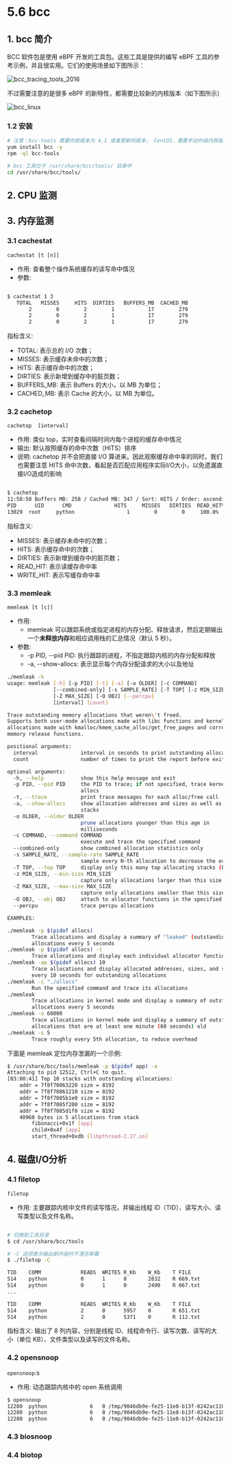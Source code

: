 # 5.6 bcc


<!-- more -->


## 1. bcc 简介
BCC 软件包是使用 eBPF 开发的工具包。这些工具是提供的编写 eBPF 工具的参考示例，并且很实用。它们的使用场景如下图所示：

![bcc_tracing_tools_2016](/images/linux_pf/bcc_tracing_tools_2016.png)

不过需要注意的是很多 eBPF 的新特性，都需要比较新的内核版本（如下图所示）

![bcc_linux](/images/linux_pf/bcc_linux.png)

### 1.2 安装
```bash
# 注意：bcc-tools 需要内核版本为 4.1 或者更新的版本， CentOS，需要手动升级内核版本后再安装。
yum install bcc -y
rpm -ql bcc-tools

# bcc 工具位于 /usr/share/bcc/tools/ 目录中
cd /usr/share/bcc/tools/
```

## 2. CPU 监测

## 3. 内存监测
### 3.1 cachestat
`cachestat [t [n]]`
- 作用: 查看整个操作系统缓存的读写命中情况
- 参数:

```bash

$ cachestat 1 3
   TOTAL   MISSES     HITS  DIRTIES   BUFFERS_MB  CACHED_MB
       2        0        2        1           17        279
       2        0        2        1           17        279
       2        0        2        1           17        279 
```

指标含义:
- TOTAL: 表示总的 I/O 次数；
- MISSES: 表示缓存未命中的次数；
- HITS: 表示缓存命中的次数；
- DIRTIES: 表示新增到缓存中的脏页数；
- BUFFERS_MB: 表示 Buffers 的大小，以 MB 为单位；
- CACHED_MB: 表示 Cache 的大小，以 MB 为单位。

### 3.2 cachetop
`cachetop  [interval]`
- 作用: 类似 top，实时查看间隔时间内每个进程的缓存命中情况
- 输出: 默认按照缓存的命中次数（HITS）排序
- 说明: cachetop 并不会把直接 I/O 算进来。因此观察缓存命中率的同时，我们也需要注意 HITS 命中次数，看起是否匹配应用程序实际I/O大小，以免遗漏直接I/O造成的影响

```bash

$ cachetop
11:58:50 Buffers MB: 258 / Cached MB: 347 / Sort: HITS / Order: ascending
PID      UID      CMD              HITS     MISSES   DIRTIES  READ_HIT%  WRITE_HIT%
13029  root     python                 1        0        0     100.0%       0.0%
```
指标含义:
- MISSES: 表示缓存未命中的次数；
- HITS: 表示缓存命中的次数；
- DIRTIES: 表示新增到缓存中的脏页数；
- READ_HIT: 表示读缓存命中率
- WRITE_HIT: 表示写缓存命中率


### 3.3 memleak
`memleak [t [c]]`
- 作用: 
    - memleak 可以跟踪系统或指定进程的内存分配、释放请求，然后定期输出一个**未释放内存**和相应调用栈的汇总情况（默认 5 秒）。
- 参数:
    - -p PID, --pid PID: 执行跟踪的进程，不指定跟踪内核的内存分配和释放
    - -a, --show-allocs: 表示显示每个内存分配请求的大小以及地址


```bash
./memleak -h
usage: memleak [-h] [-p PID] [-t] [-a] [-o OLDER] [-c COMMAND]
               [--combined-only] [-s SAMPLE_RATE] [-T TOP] [-z MIN_SIZE]
               [-Z MAX_SIZE] [-O OBJ] [--percpu]
               [interval] [count]

Trace outstanding memory allocations that weren\'t freed.
Supports both user-mode allocations made with libc functions and kernel-mode
allocations made with kmalloc/kmem_cache_alloc/get_free_pages and corresponding
memory release functions.

positional arguments:
  interval              interval in seconds to print outstanding allocations
  count                 number of times to print the report before exiting

optional arguments:
  -h, --help            show this help message and exit
  -p PID, --pid PID     the PID to trace; if not specified, trace kernel
                        allocs
  -t, --trace           print trace messages for each alloc/free call
  -a, --show-allocs     show allocation addresses and sizes as well as call
                        stacks
  -o OLDER, --older OLDER
                        prune allocations younger than this age in
                        milliseconds
  -c COMMAND, --command COMMAND
                        execute and trace the specified command
  --combined-only       show combined allocation statistics only
  -s SAMPLE_RATE, --sample-rate SAMPLE_RATE
                        sample every N-th allocation to decrease the overhead
  -T TOP, --top TOP     display only this many top allocating stacks (by size)
  -z MIN_SIZE, --min-size MIN_SIZE
                        capture only allocations larger than this size
  -Z MAX_SIZE, --max-size MAX_SIZE
                        capture only allocations smaller than this size
  -O OBJ, --obj OBJ     attach to allocator functions in the specified object
  --percpu              trace percpu allocations

EXAMPLES:

./memleak -p $(pidof allocs)
        Trace allocations and display a summary of "leaked" (outstanding)
        allocations every 5 seconds
./memleak -p $(pidof allocs) -t
        Trace allocations and display each individual allocator function call
./memleak -ap $(pidof allocs) 10
        Trace allocations and display allocated addresses, sizes, and stacks
        every 10 seconds for outstanding allocations
./memleak -c "./allocs"
        Run the specified command and trace its allocations
./memleak
        Trace allocations in kernel mode and display a summary of outstanding
        allocations every 5 seconds
./memleak -o 60000
        Trace allocations in kernel mode and display a summary of outstanding
        allocations that are at least one minute (60 seconds) old
./memleak -s 5
        Trace roughly every 5th allocation, to reduce overhead

```

下面是 memleak 定位内存泄漏的一个示例:
```bash
$ /usr/share/bcc/tools/memleak -p $(pidof app) -a
Attaching to pid 12512, Ctrl+C to quit.
[03:00:41] Top 10 stacks with outstanding allocations:
    addr = 7f8f70863220 size = 8192
    addr = 7f8f70861210 size = 8192
    addr = 7f8f7085b1e0 size = 8192
    addr = 7f8f7085f200 size = 8192
    addr = 7f8f7085d1f0 size = 8192
    40960 bytes in 5 allocations from stack
        fibonacci+0x1f [app]
        child+0x4f [app]
        start_thread+0xdb [libpthread-2.27.so] 
```

## 4. 磁盘I/O分析
### 4.1 filetop
`filetop`
- 作用: 主要跟踪内核中文件的读写情况，并输出线程 ID（TID）、读写大小、读写类型以及文件名称。

```bash

# 切换到工具目录 
$ cd /usr/share/bcc/tools 

# -C 选项表示输出新内容时不清空屏幕 
$ ./filetop -C 

TID    COMM             READS  WRITES R_Kb    W_Kb    T FILE 
514    python           0      1      0       2832    R 669.txt 
514    python           0      1      0       2490    R 667.txt 
...

TID    COMM             READS  WRITES R_Kb    W_Kb    T FILE 
514    python           2      0      5957    0       R 651.txt 
514    python           2      0      5371    0       R 112.txt 
```
 指标含义: 输出了 8 列内容，分别是线程 ID、线程命令行、读写次数、读写的大小（单位 KB）、文件类型以及读写的文件名称。

### 4.2 opensnoop
`opensnoop`:s
- 作用: 动态跟踪内核中的 open 系统调用

```bash
$ opensnoop 
12280  python              6   0 /tmp/9046db9e-fe25-11e8-b13f-0242ac110002/650.txt 
12280  python              6   0 /tmp/9046db9e-fe25-11e8-b13f-0242ac110002/651.txt 
12280  python              6   0 /tmp/9046db9e-fe25-11e8-b13f-0242ac110002/652.txt 
```

### 4.3 biosnoop

### 4.4 biotop

